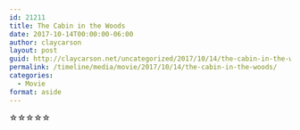 ```yaml
---
id: 21211
title: The Cabin in the Woods
date: 2017-10-14T00:00:00-06:00
author: claycarson
layout: post
guid: http://claycarson.net/uncategorized/2017/10/14/the-cabin-in-the-woods/
permalink: /timeline/media/movie/2017/10/14/the-cabin-in-the-woods/
categories:
  - Movie
format: aside
---
```

<div class="media-details"></div>

<div class="media-creator"></div>

<div class="media-rating">☆☆☆☆☆</div>